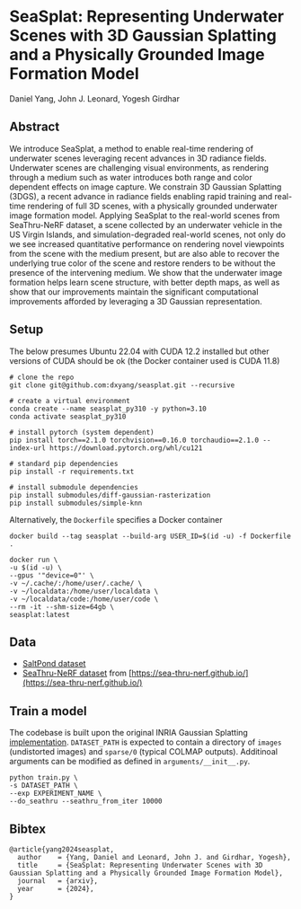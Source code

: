 # SeaSplat: Representing Underwater Scenes with 3D Gaussian Splatting and a Physically Grounded Image Formation Model
Daniel Yang, John J. Leonard, Yogesh Girdhar

## Abstract
We introduce SeaSplat, a method to enable real-time rendering of underwater scenes leveraging recent advances in 3D radiance fields. Underwater scenes are challenging visual environments, as rendering through a medium such as water introduces both range and color dependent effects on image capture. We constrain 3D Gaussian Splatting (3DGS), a recent advance in radiance fields enabling rapid training and real-time rendering of full 3D scenes, with a physically grounded underwater image formation model. Applying SeaSplat to the real-world scenes from SeaThru-NeRF dataset, a scene collected by an underwater vehicle in the US Virgin Islands, and simulation-degraded real-world scenes, not only do we see increased quantitative performance on rendering novel viewpoints from the scene with the medium present, but are also able to recover the underlying true color of the scene and restore renders to be without the presence of the intervening medium. We show that the underwater image formation helps learn scene structure, with better depth maps, as well as show that our improvements maintain the significant computational improvements afforded by leveraging a 3D Gaussian representation.

## Setup
The below presumes Ubuntu 22.04 with CUDA 12.2 installed but other versions of CUDA should be ok (the Docker container used is CUDA 11.8)

```
# clone the repo
git clone git@github.com:dxyang/seasplat.git --recursive

# create a virtual environment
conda create --name seasplat_py310 -y python=3.10
conda activate seasplat_py310

# install pytorch (system dependent)
pip install torch==2.1.0 torchvision==0.16.0 torchaudio==2.1.0 --index-url https://download.pytorch.org/whl/cu121

# standard pip dependencies
pip install -r requirements.txt

# install submodule dependencies
pip install submodules/diff-gaussian-rasterization
pip install submodules/simple-knn
```

Alternatively, the `Dockerfile` specifies a Docker container

```
docker build --tag seasplat --build-arg USER_ID=$(id -u) -f Dockerfile .

docker run \
-u $(id -u) \
--gpus '"device=0"' \
-v ~/.cache/:/home/user/.cache/ \
-v ~/localdata:/home/user/localdata \
-v ~/localdata/code:/home/user/code \
--rm -it --shm-size=64gb \
seasplat:latest
```

## Data

* [SaltPond dataset](https://drive.google.com/file/d/1gItZkfEFmXZzIRh5b6wXeWD6GappX-QN/view?usp=sharing)
* [SeaThru-NeRF dataset](https://drive.google.com/uc?export=download&id=1RzojBFvBWjUUhuJb95xJPSNP3nJwZWaT) from [https://sea-thru-nerf.github.io/](https://sea-thru-nerf.github.io/)

## Train a model
The codebase is built upon the original INRIA Gaussian Splatting [implementation](https://github.com/graphdeco-inria/gaussian-splatting). `DATASET_PATH` is expected to contain a directory of `images` (undistorted images) and `sparse/0` (typical COLMAP outputs). Additinoal arguments can be modified as defined in `arguments/__init__.py`.

```
python train.py \
-s DATASET_PATH \
--exp EXPERIMENT_NAME \
--do_seathru --seathru_from_iter 10000
```

## Bibtex
```
@article{yang2024seasplat,
  author    = {Yang, Daniel and Leonard, John J. and Girdhar, Yogesh},
  title     = {SeaSplat: Representing Underwater Scenes with 3D Gaussian Splatting and a Physically Grounded Image Formation Model},
  journal   = {arxiv},
  year      = {2024},
}
```
